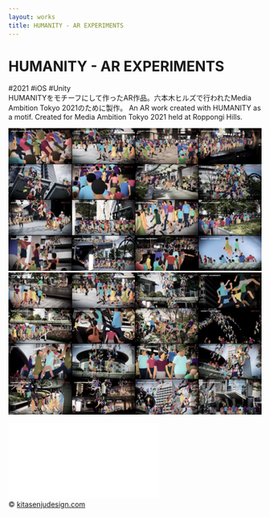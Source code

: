 ```yaml
---
layout: works
title: HUMANITY - AR EXPERIMENTS
---
```


# HUMANITY - AR EXPERIMENTS

<div class="tags">#2021 #iOS #Unity</div>

<div class="description">
HUMANITYをモチーフにして作ったAR作品。六本木ヒルズで行われたMedia Ambition Tokyo 2021のために製作。
An AR work created with HUMANITY as a motif. Created for Media Ambition Tokyo 2021 held at Roppongi Hills.
</div>

![01](./img/humanity01.png)
![02](./img/humanity02.png)


<div class="videoB">
<iframe src="//player.vimeo.com/video/559796265" frameborder="0" webkitAllowFullScreen mozallowfullscreen allowFullScreen></iframe>
</div>

<!--div class="videoB">
<iframe src="//player.vimeo.com/video/559796265" frameborder="0" webkitAllowFullScreen mozallowfullscreen allowFullScreen></iframe>
</div-->

<div class="footer">
  &copy; <a href="https://kitasenjudesign.com">kitasenjudesign.com</a>
</div>
